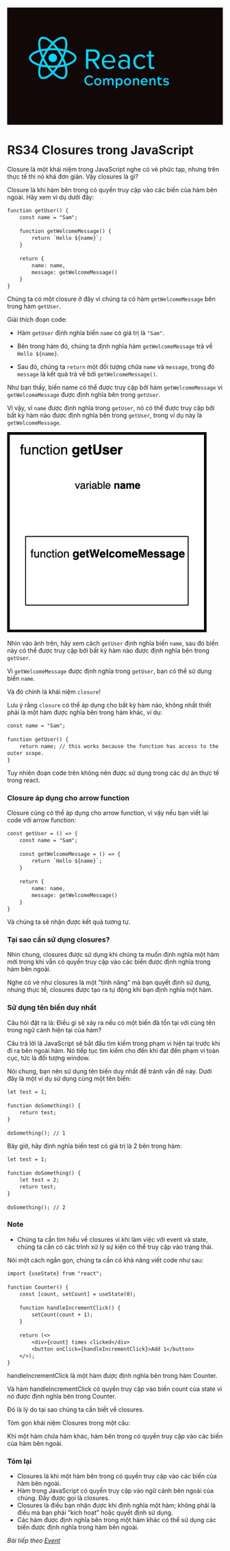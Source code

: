 
![Create-HTML-1](images/components.jpg) 

# RS34 Closures trong JavaScript

Closure là một khái niệm trong JavaScript nghe có vẻ phức tạp, nhưng trên thực tế thì nó khá đơn giản. Vậy closures là gì?

Closure là khi hàm bên trong có quyền truy cập vào các biến của hàm bên ngoài. Hãy xem ví dụ dưới đây:

```
function getUser() {
    const name = "Sam";

    function getWelcomeMessage() {
        return `Hello ${name}`;
    }

    return {
        name: name,
        message: getWelcomeMessage()
    }
}
```

Chúng ta có một closure ở đây vì chúng ta có hàm `getWelcomeMessage` bên trong hàm `getUser`.

Giải thích đoạn code:

- Hàm `getUser` định nghĩa biến `name` có giá trị là `"Sam"`.

- Bên trong hàm đó, chúng ta định nghĩa hàm `getWelcomeMessage` trả về `Hello ${name}`.

- Sau đó, chúng ta `return` một đối tượng chứa `name` và `message`, trong đó `message` là kết quả trả về bởi `getWelcomeMessage()`.

Như bạn thấy, biến name có thể được truy cập bởi hàm `getWelcomeMessage` vì `getWelcomeMessage` được định nghĩa bên trong `getUser`.

Vì vậy, vì `name` được định nghĩa trong `getUser`, nó có thể được truy cập bởi bất kỳ hàm nào được định nghĩa bên trong `getUser`, trong ví dụ này là `getWelcomeMessage`.

![Create-HTML-2](images/closures.png) 

Nhìn vào ảnh trên, hãy xem cách `getUser` định nghĩa biến `name`, sau đó biến này có thể được truy cập bởi bất kỳ hàm nào được định nghĩa bên trong `getUser`.

Vì `getWelcomeMessage` được định nghĩa trong `getUser`, bạn có thể sử dụng biến `name`.

Và đó chính là khái niệm `closure`!

Lưu ý rằng `closure` có thể áp dụng cho bất kỳ hàm nào, không nhất thiết phải là một hàm được nghĩa bên trong hàm khác, ví dụ:

```
const name = "Sam";

function getUser() {
    return name; // this works because the function has access to the outer scope.
}
```

Tuy nhiên đoạn code trên không nên được sử dụng trong các dự án thực tế trong react.

### Closure áp dụng cho arrow function

Closure cũng có thể áp dụng cho arrow function, vì vậy nếu bạn viết lại code với arrow function:

```
const getUser = () => {
    const name = "Sam";

    const getWelcomeMessage = () => {
        return `Hello ${name}`;
    }

    return {
        name: name,
        message: getWelcomeMessage()
    }
}
```

Và chúng ta sẽ nhận được kết quả tương tự.

### Tại sao cần sử dụng closures?

Nhìn chung, closures được sử dụng khi chúng ta muốn định nghĩa một hàm mới trong khi vẫn có quyền truy cập vào các biến được định nghĩa trong hàm bên ngoài.

Nghe có vẻ như closures là một "tính năng" mà bạn quyết định sử dụng, nhưng thực tế, closures được tạo ra tự động khi bạn định nghĩa một hàm.

### Sử dụng tên biến duy nhất

Câu hỏi đặt ra là: Điều gì sẽ xảy ra nếu có một biến đã tồn tại với cùng tên trong ngữ cảnh hiện tại của hàm?

Câu trả lời là JavaScript sẽ bắt đầu tìm kiếm trong phạm vi hiện tại trước khi đi ra bên ngoài hàm. Nó tiếp tục tìm kiếm cho đến khi đạt đến phạm vi toàn cục, tức là đối tượng window.

Nói chung, bạn nên sử dụng tên biến duy nhất để tránh vấn đề này. Dưới đây là một ví dụ sử dụng cùng một tên biến:

```
let test = 1;

function doSomething() {
    return test;
}

doSomething(); // 1
```

Bây giờ, hãy định nghĩa biến test có giá trị là 2 bên trong hàm:

```
let test = 1;

function doSomething() {
    let test = 2;
    return test;
}

doSomething(); // 2
```

### Note

- Chúng ta cần tìm hiểu về closures vì khi làm việc với event và state, chúng ta cần có các trình xử lý sự kiện có thể truy cập vào trạng thái.

Nói một cách ngắn gọn, chúng ta cần có khả năng viết code như sau:

```
import {useState} from "react";

function Counter() {
    const [count, setCount] = useState(0);

    function handleIncrementClick() {
        setCount(count + 1);
    }
    
    return (<>
        <div>{count} times clicked</div>
        <button onClick={handleIncrementClick}>Add 1</button>
    </>);
}
```

handleIncrementClick là một hàm được định nghĩa bên trong hàm Counter.

Và hàm handleIncrementClick có quyền truy cập vào biến count của state vì nó được định nghĩa bên trong Counter.

Đó là lý do tại sao chúng ta cần biết về closures.

Tóm gọn khái niệm Closures trong một câu:

Khi một hàm chứa hàm khác, hàm bên trong có quyền truy cập vào các biến của hàm bên ngoài.

### Tóm lại

- Closures là khi một hàm bên trong có quyền truy cập vào các biến của hàm bên ngoài.
- Hàm trong JavaScript có quyền truy cập vào ngữ cảnh bên ngoài của chúng. Đây được gọi là closures.
- Closures là điều bạn nhận được khi định nghĩa một hàm; không phải là điều mà bạn phải "kích hoạt" hoặc quyết định sử dụng.
- Các hàm được định nghĩa bên trong một hàm khác có thể sử dụng các biến được định nghĩa trong hàm bên ngoài.

*Bài tiếp theo [Event](/lesson/session/session_35_event.md)*